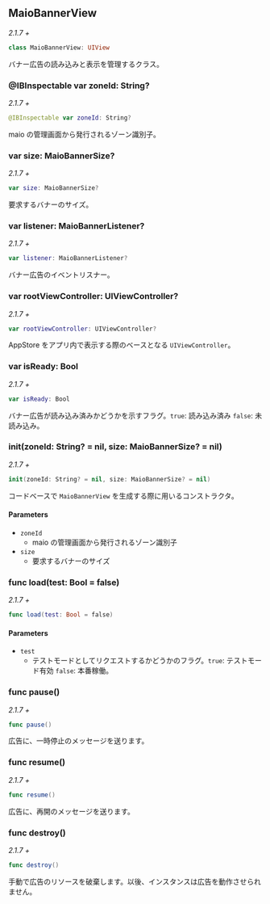 ## MaioBannerView

_2.1.7 +_

```swift
class MaioBannerView: UIView
```

バナー広告の読み込みと表示を管理するクラス。

### @IBInspectable var zoneId: String?

_2.1.7 +_

```swift
@IBInspectable var zoneId: String?
```

maio の管理画面から発行されるゾーン識別子。

### var size: MaioBannerSize?

_2.1.7 +_

```swift
var size: MaioBannerSize?
```

要求するバナーのサイズ。

### var listener: MaioBannerListener?

_2.1.7 +_

```swift
var listener: MaioBannerListener?
```

バナー広告のイベントリスナー。

### var rootViewController: UIViewController?

_2.1.7 +_

```swift
var rootViewController: UIViewController?
```

AppStore をアプリ内で表示する際のベースとなる `UIViewController`。

### var isReady: Bool

_2.1.7 +_

```swift
var isReady: Bool
```

バナー広告が読み込み済みかどうかを示すフラグ。`true`: 読み込み済み `false`: 未読み込み。

### init(zoneId: String? = nil, size: MaioBannerSize? = nil)

_2.1.7 +_

```swift
init(zoneId: String? = nil, size: MaioBannerSize? = nil)
```

コードベースで `MaioBannerView` を生成する際に用いるコンストラクタ。

#### Parameters

- `zoneId`
    - maio の管理画面から発行されるゾーン識別子
- `size`
    - 要求するバナーのサイズ


### func load(test: Bool = false)

_2.1.7 +_

```swift
func load(test: Bool = false)
```

#### Parameters

- `test`
    - テストモードとしてリクエストするかどうかのフラグ。`true`: テストモード有効 `false`: 本番稼働。

### func pause()

_2.1.7 +_

```swift
func pause()
```

広告に、一時停止のメッセージを送ります。

### func resume()

_2.1.7 +_

```swift
func resume()
```

広告に、再開のメッセージを送ります。

### func destroy()

_2.1.7 +_

```swift
func destroy()
```

手動で広告のリソースを破棄します。以後、インスタンスは広告を動作させられません。
